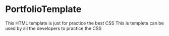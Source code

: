 # PortfolioTemplate

This HTML template is just for practice the best CSS 
 This is templete can be used by all the developers to practice the CSS